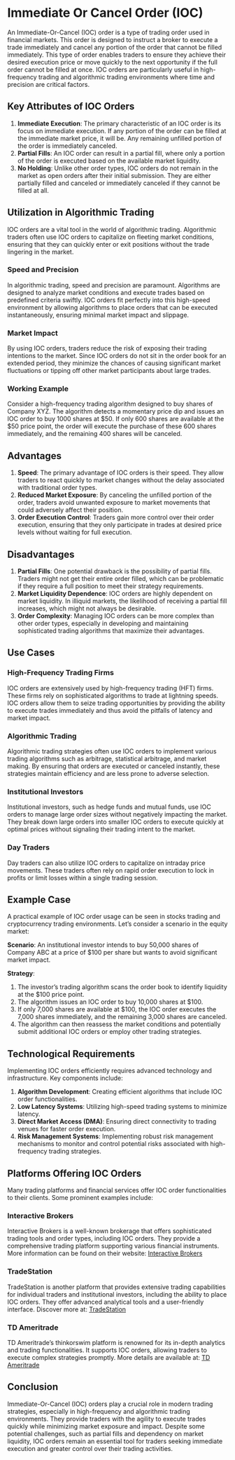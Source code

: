 # Immediate Or Cancel Order (IOC)

An Immediate-Or-Cancel (IOC) order is a type of trading order used in financial markets. This order is designed to instruct a broker to execute a trade immediately and cancel any portion of the order that cannot be filled immediately. This type of order enables traders to ensure they achieve their desired execution price or move quickly to the next opportunity if the full order cannot be filled at once. IOC orders are particularly useful in high-frequency trading and algorithmic trading environments where time and precision are critical factors.

## Key Attributes of IOC Orders

1. **Immediate Execution**: The primary characteristic of an IOC order is its focus on immediate execution. If any portion of the order can be filled at the immediate market price, it will be. Any remaining unfilled portion of the order is immediately canceled. 
2. **Partial Fills**: An IOC order can result in a partial fill, where only a portion of the order is executed based on the available market liquidity. 
3. **No Holding**: Unlike other order types, IOC orders do not remain in the market as open orders after their initial submission. They are either partially filled and canceled or immediately canceled if they cannot be filled at all. 

## Utilization in Algorithmic Trading

IOC orders are a vital tool in the world of algorithmic trading. Algorithmic traders often use IOC orders to capitalize on fleeting market conditions, ensuring that they can quickly enter or exit positions without the trade lingering in the market.

### Speed and Precision

In algorithmic trading, speed and precision are paramount. Algorithms are designed to analyze market conditions and execute trades based on predefined criteria swiftly. IOC orders fit perfectly into this high-speed environment by allowing algorithms to place orders that can be executed instantaneously, ensuring minimal market impact and slippage.

### Market Impact

By using IOC orders, traders reduce the risk of exposing their trading intentions to the market. Since IOC orders do not sit in the order book for an extended period, they minimize the chances of causing significant market fluctuations or tipping off other market participants about large trades.

### Working Example

Consider a high-frequency trading algorithm designed to buy shares of Company XYZ. The algorithm detects a momentary price dip and issues an IOC order to buy 1000 shares at $50. If only 600 shares are available at the $50 price point, the order will execute the purchase of these 600 shares immediately, and the remaining 400 shares will be canceled.

## Advantages

1. **Speed**: The primary advantage of IOC orders is their speed. They allow traders to react quickly to market changes without the delay associated with traditional order types.
2. **Reduced Market Exposure**: By canceling the unfilled portion of the order, traders avoid unwanted exposure to market movements that could adversely affect their position.
3. **Order Execution Control**: Traders gain more control over their order execution, ensuring that they only participate in trades at desired price levels without waiting for full execution.

## Disadvantages

1. **Partial Fills**: One potential drawback is the possibility of partial fills. Traders might not get their entire order filled, which can be problematic if they require a full position to meet their strategy requirements.
2. **Market Liquidity Dependence**: IOC orders are highly dependent on market liquidity. In illiquid markets, the likelihood of receiving a partial fill increases, which might not always be desirable.
3. **Order Complexity**: Managing IOC orders can be more complex than other order types, especially in developing and maintaining sophisticated trading algorithms that maximize their advantages.

## Use Cases

### High-Frequency Trading Firms

IOC orders are extensively used by high-frequency trading (HFT) firms. These firms rely on sophisticated algorithms to trade at lightning speeds. IOC orders allow them to seize trading opportunities by providing the ability to execute trades immediately and thus avoid the pitfalls of latency and market impact.

### Algorithmic Trading

Algorithmic trading strategies often use IOC orders to implement various trading algorithms such as arbitrage, statistical arbitrage, and market making. By ensuring that orders are executed or canceled instantly, these strategies maintain efficiency and are less prone to adverse selection.

### Institutional Investors

Institutional investors, such as hedge funds and mutual funds, use IOC orders to manage large order sizes without negatively impacting the market. They break down large orders into smaller IOC orders to execute quickly at optimal prices without signaling their trading intent to the market.

### Day Traders

Day traders can also utilize IOC orders to capitalize on intraday price movements. These traders often rely on rapid order execution to lock in profits or limit losses within a single trading session.

## Example Case

A practical example of IOC order usage can be seen in stocks trading and cryptocurrency trading environments. Let’s consider a scenario in the equity market:

**Scenario**: An institutional investor intends to buy 50,000 shares of Company ABC at a price of $100 per share but wants to avoid significant market impact.

**Strategy**:
1. The investor’s trading algorithm scans the order book to identify liquidity at the $100 price point.
2. The algorithm issues an IOC order to buy 10,000 shares at $100.
3. If only 7,000 shares are available at $100, the IOC order executes the 7,000 shares immediately, and the remaining 3,000 shares are canceled.
4. The algorithm can then reassess the market conditions and potentially submit additional IOC orders or employ other trading strategies.

## Technological Requirements

Implementing IOC orders efficiently requires advanced technology and infrastructure. Key components include:

1. **Algorithm Development**: Creating efficient algorithms that include IOC order functionalities.
2. **Low Latency Systems**: Utilizing high-speed trading systems to minimize latency.
3. **Direct Market Access (DMA)**: Ensuring direct connectivity to trading venues for faster order execution.
4. **Risk Management Systems**: Implementing robust risk management mechanisms to monitor and control potential risks associated with high-frequency trading strategies.

## Platforms Offering IOC Orders

Many trading platforms and financial services offer IOC order functionalities to their clients. Some prominent examples include:

### Interactive Brokers

Interactive Brokers is a well-known brokerage that offers sophisticated trading tools and order types, including IOC orders. They provide a comprehensive trading platform supporting various financial instruments. More information can be found on their website: [Interactive Brokers](https://www.interactivebrokers.com)

### TradeStation

TradeStation is another platform that provides extensive trading capabilities for individual traders and institutional investors, including the ability to place IOC orders. They offer advanced analytical tools and a user-friendly interface. Discover more at: [TradeStation](https://www.tradestation.com)

### TD Ameritrade

TD Ameritrade’s thinkorswim platform is renowned for its in-depth analytics and trading functionalities. It supports IOC orders, allowing traders to execute complex strategies promptly. More details are available at: [TD Ameritrade](https://www.tdameritrade.com)

## Conclusion

Immediate-Or-Cancel (IOC) orders play a crucial role in modern trading strategies, especially in high-frequency and algorithmic trading environments. They provide traders with the agility to execute trades quickly while minimizing market exposure and impact. Despite some potential challenges, such as partial fills and dependency on market liquidity, IOC orders remain an essential tool for traders seeking immediate execution and greater control over their trading activities.